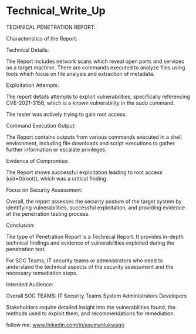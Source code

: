 # Technical_Write_Up
TECHNICAL PENETRATION REPORT:

Characteristics of the Report:

Technical Details:

The Report includes network scans which reveal open ports and services on a target machine.
There are commands executed to analyze files using tools which focus on file analysis and extraction of metadata.

Exploitation Attempts:

The report details attempts to exploit vulnerabilities, specifically referencing CVE-2021-3156, which is a known vulnerability in the sudo command. 

The tester was actively trying to gain root access.

Command Execution Output:

The Report contains outputs from various commands executed in a shell environment, including file downloads and script executions to gather further information or escalate privileges.

Evidence of Compromise:

The Report shows successful exploitation leading to root access (uid=0(root)), which was a critical finding.

Focus on Security Assessment:

Overall, the report assesses the security posture of the target system by identifying vulnerabilities, successful exploitation, and providing evidence of the penetration testing process.

Conclusion:

The type of Penetration Report is a Technical Report. 
It provides in-depth technical findings and evidence of vulnerabilities exploited during the penetration test.

For SOC Teams, IT security teams or administrators who need to understand the technical aspects of the security assessment and the necessary remediation steps.

Intended Audience:

Overall SOC TEAMS:
IT Security Teams
System Administrators
Developers

Stakeholders require detailed insight into the vulnerabilities found, the methods used to exploit them, and recommendations for remediation.

follow me: www.linkedin.com/in/asumanlukwago 
